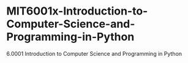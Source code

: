 # MIT6001x-Introduction-to-Computer-Science-and-Programming-in-Python
6.0001 Introduction to Computer Science and Programming in Python 
